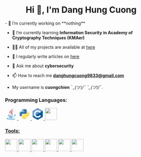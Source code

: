 <h1 align="center">Hi 👋, I'm Dang Hung Cuong</h1>
- 🔭 I’m currently working on **nothing**

- 🌱 I’m currently learning **Information Security in Academy of Cryptography Techniques (KMAer)** 

- 👨‍💻 All of my projects are available at [here](here)

- 📝 I regularly write articles on [here](here)

- 💬 Ask me about **cybersecurity**

- 📫 How to reach me **danghungcuong9833@gmail.com**

- My username is **cuongchien** ¯\_(ツ)_/¯ ¯\_(ツ)_/¯.


<h3 align="left">Programming Languages:</h3>
<p align="left"> <a href="https://www.java.com" target="_blank" rel="noreferrer"> <img src="https://raw.githubusercontent.com/devicons/devicon/master/icons/java/java-original.svg" width="40" height="40"/> </a>  <a href="https://www.python.org" target="_blank" rel="noreferrer"> <img src="https://raw.githubusercontent.com/devicons/devicon/master/icons/python/python-original.svg" width="40" height="40"/> <img src="https://raw.githubusercontent.com/devicons/devicon/master/icons/c/c-original.svg" alt="java" width="40" height="40"/> <img src="https://upload.wikimedia.org/wikipedia/commons/4/4b/Bash_Logo_Colored.svg" width="40" height="40"/> </p>

<h3 align="left">Tools:</h3>
<p align="left"> <img src="https://www.kali.org/tools/burpsuite/images/burpsuite-logo.svg" width="40" height="40"/> <img src="https://www.kali.org/tools/nmap/images/nmap-logo.svg" width="40" height="40"/> <img src="https://www.kali.org/tools/vim/images/vim-logo.svg" width="40" height="40"/> <img src="https://www.kali.org/tools/sqlmap/images/sqlmap-logo.svg" width="40" height="40"/> <img src="https://upload.wikimedia.org/wikipedia/commons/5/5a/Vmware_workstation_16_icon.svg" width="40" height="40"/> <img src="https://www.svgrepo.com/show/349342/docker.svg" width="40" height="40"/></p>
